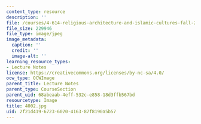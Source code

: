 ```yaml
---
content_type: resource
description: ''
file: /courses/4-614-religious-architecture-and-islamic-cultures-fall-2002/2f21d41967236020416387f8190a5b57_4002.jpg
file_size: 229946
file_type: image/jpeg
image_metadata:
  caption: ''
  credit: ''
  image-alt: ''
learning_resource_types:
- Lecture Notes
license: https://creativecommons.org/licenses/by-nc-sa/4.0/
ocw_type: OCWImage
parent_title: Lecture Notes
parent_type: CourseSection
parent_uid: 68abeaab-4eff-532c-e858-18d3ffb567bd
resourcetype: Image
title: 4002.jpg
uid: 2f21d419-6723-6020-4163-87f8190a5b57
---
```

